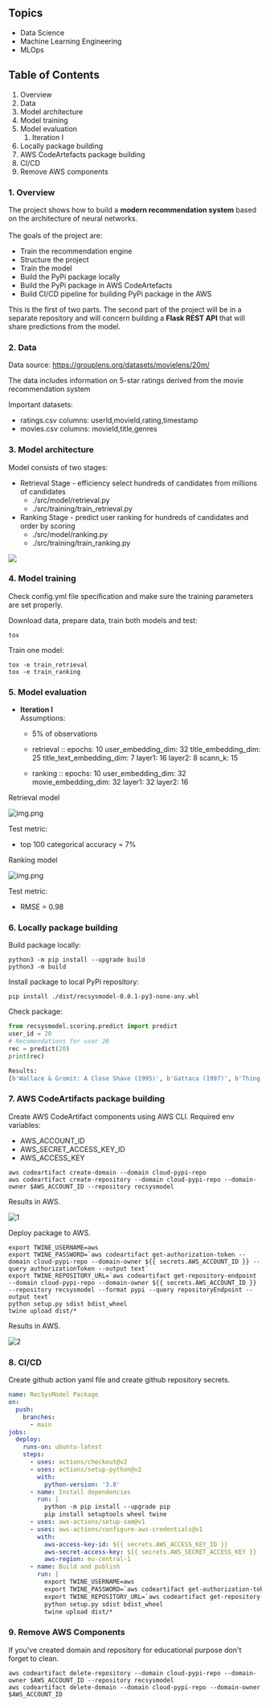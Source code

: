 Topics
------
- Data Science
- Machine Learning Engineering
- MLOps


Table of Contents
--------
1. Overview
2. Data
3. Model architecture
4. Model training
5. Model evaluation
   1. Iteration I
6. Locally package building
7. AWS CodeArtefacts package building 
8. CI/CD
9. Remove AWS components

### 1. Overview

The project shows how to build a <b>modern recommendation system</b> based on the architecture of neural networks.
<br><br>The goals of the project are:
- Train the recommendation engine
- Structure the project 
- Train the model
- Build the PyPi package locally
- Build the PyPi package in AWS CodeArtefacts
- Build CI/CD pipeline for building PyPi package in the AWS 

This is the first of two parts. The second part of the project will be in a separate repository and will concern building a <b>Flask REST API</b> that will share predictions from the model. 

### 2. Data

Data source: https://grouplens.org/datasets/movielens/20m/

The data includes information on 5-star ratings derived from the movie recommendation system

Important datasets:
* ratings.csv columns: userId,movieId,rating,timestamp
* movies.csv columns: movieId,title,genres
 
### 3. Model architecture

Model consists of two stages:
* Retrieval Stage - efficiency select hundreds of candidates from millions of candidates
  * ./src/model/retrieval.py
  * ./src/training/train_retrieval.py
* Ranking Stage - predict user ranking for hundreds of candidates and order by scoring
  * ./src/model/ranking.py
  * ./src/training/train_ranking.py
  
[![](https://mermaid.ink/img/pako:eNpV0D0PgjAQBuC_0tykCZK4Mpj4OemCI2W40BMaaUtKS6LAf7coJtrp8t7TvE17KIwgSKC02FTsnHLNwtlmF9NJYoWxjW9ztlptBiVraXQ7sN0iJWcldVizq8OSlp9Lu4mxofJaWBIB7hcp6rvU5R_bv9lhbljnv-kxi-P4NxmEedJUepq9fm8hAkVWoRTh6f2UcHAVKeKQhFGgvXPgegzONwIdHYV0xkJyw7qlCNA7c33oAhJnPX3RQWL4BjWr8QWBvVqg)](https://mermaid.live/edit#pako:eNpV0D0PgjAQBuC_0tykCZK4Mpj4OemCI2W40BMaaUtKS6LAf7coJtrp8t7TvE17KIwgSKC02FTsnHLNwtlmF9NJYoWxjW9ztlptBiVraXQ7sN0iJWcldVizq8OSlp9Lu4mxofJaWBIB7hcp6rvU5R_bv9lhbljnv-kxi-P4NxmEedJUepq9fm8hAkVWoRTh6f2UcHAVKeKQhFGgvXPgegzONwIdHYV0xkJyw7qlCNA7c33oAhJnPX3RQWL4BjWr8QWBvVqg)

### 4. Model training

Check config.yml file specification and make sure the training parameters are set properly.

Download data, prepare data, train both models and test:
```commandline
tox
```

Train one model:
```commandline
tox -e train_retrieval 
tox -e train_ranking
```

### 5. Model evaluation

* <b>Iteration I</b> <br>
Assumptions:
  * 5% of observations
  * retrieval ::
    epochs: 10
    user_embedding_dim: 32
    title_embedding_dim: 25
    title_text_embedding_dim: 7
    layer1: 16
    layer2: 8
    scann_k: 15

  * ranking ::
    epochs: 10
    user_embedding_dim: 32
    movie_embedding_dim: 32
    layer1: 32
    layer2: 16

Retrieval model

![img.png](./results/ret.jpg)

Test metric:
* top 100 categorical accuracy = 7%

Ranking model

![img.png](./results/ran.jpg)

Test metric:
* RMSE = 0.98


### 6. Locally package building

Build package locally:
```commandline
python3 -m pip install --upgrade build
python3 -m build
```

Install package to local PyPi repository:
```commandline
pip install ./dist/recsysmodel-0.0.1-py3-none-any.whl
```

Check package:
```python
from recsysmodel.scoring.predict import predict
user_id = 20
# Recomendations for user 20
rec = predict(20)
print(rec)

Results:
[b'Wallace & Gromit: A Close Shave (1995)', b'Gattaca (1997)', b'Thing, The (1982)', b'Cube (1997)', b'Black Orchid, The (1958)'], [4.351129531860352, 4.121507167816162, 4.089163303375244, 3.755620241165161, 3.7031068801879883])
```

### 7. AWS CodeArtifacts package building 

Create AWS CodeArtifact components using AWS CLI.
Required env variables:
* AWS_ACCOUNT_ID
* AWS_SECRET_ACCESS_KEY_ID
* AWS_ACCESS_KEY

```commandline
aws codeartifact create-domain --domain cloud-pypi-repo
aws codeartifact create-repository --domain cloud-pypi-repo --domain-owner $AWS_ACCOUNT_ID --repository recsysmodel
```

Results in AWS.

![1](https://user-images.githubusercontent.com/52865507/167509691-eb478018-d8d5-4e98-9cbe-6b73ebad179c.png)

Deploy package to AWS.

```commandline
export TWINE_USERNAME=aws
export TWINE_PASSWORD=`aws codeartifact get-authorization-token --domain cloud-pypi-repo --domain-owner ${{ secrets.AWS_ACCOUNT_ID }} --query authorizationToken --output text`
export TWINE_REPOSITORY_URL=`aws codeartifact get-repository-endpoint --domain cloud-pypi-repo --domain-owner ${{ secrets.AWS_ACCOUNT_ID }} --repository recsysmodel --format pypi --query repositoryEndpoint --output text`
python setup.py sdist bdist_wheel
twine upload dist/*
```

Results in AWS.

![2](https://user-images.githubusercontent.com/52865507/167510806-6b20a12e-ad7f-47ab-ae5a-ccdecde4aa62.png)

### 8. CI/CD

Create github action yaml file and create github repository secrets.

```yaml
name: RecSysModel Package
on:
  push:
    branches:
      - main
jobs:
  deploy:
    runs-on: ubuntu-latest
    steps:
      - uses: actions/checkout@v2
      - uses: actions/setup-python@v2
        with:
          python-version: '3.8'
      - name: Install dependencies
        run: |
          python -m pip install --upgrade pip
          pip install setuptools wheel twine
      - uses: aws-actions/setup-sam@v1
      - uses: aws-actions/configure-aws-credentials@v1
        with:
          aws-access-key-id: ${{ secrets.AWS_ACCESS_KEY_ID }}
          aws-secret-access-key: ${{ secrets.AWS_SECRET_ACCESS_KEY }}
          aws-region: eu-central-1
      - name: Build and publish
        run: |
          export TWINE_USERNAME=aws
          export TWINE_PASSWORD=`aws codeartifact get-authorization-token --domain cloud-pypi-repo --domain-owner ${{ secrets.AWS_ACCOUNT_ID }} --query authorizationToken --output text`
          export TWINE_REPOSITORY_URL=`aws codeartifact get-repository-endpoint --domain cloud-pypi-repo --domain-owner ${{ secrets.AWS_ACCOUNT_ID }} --repository recsysmodel --format pypi --query repositoryEndpoint --output text`
          python setup.py sdist bdist_wheel
          twine upload dist/*
```

### 9. Remove AWS Components

If you've created domain and repository for educational purpose don't forget to clean.

```commandline
aws codeartifact delete-repository --domain cloud-pypi-repo --domain-owner $AWS_ACCOUNT_ID --repository recsysmodel
aws codeartifact delete-domain --domain cloud-pypi-repo --domain-owner $AWS_ACCOUNT_ID
```   